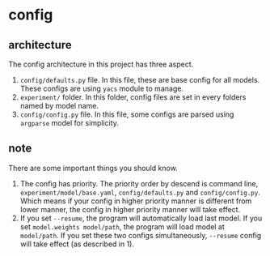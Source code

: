 # config 
## architecture
The config architecture in this project has three aspect.
1. `config/defaults.py` file. In this file, these are base config for all models. These configs are using `yacs` module to manage.
2. `experiment/` folder. In this folder, config files are set in every folders named by model name.
3. `config/config.py` file. In this file, some configs are parsed using `argparse` model for simplicity.
## note
There are some important things you should know.
1. The config has priority. The priority order by descend is command line, `experiment/model/base.yaml`, `config/defaults.py` and `config/config.py`. Which means if your config in higher priority manner is different from lower manner, the config in higher priority manner will take effect.
2. If you set `--resume`, the program will automatically load last model. If you set `model.weights model/path`, the program will load model at `model/path`. If you set these two configs simultaneously, `--resume` config will take effect (as described in 1).